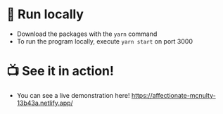 # 🚀 Run locally
  - Download the packages with the `yarn` command
  - To run the program locally, execute `yarn start` on port 3000
# 📺 See it in action!
  - You can see a live demonstration here! https://affectionate-mcnulty-13b43a.netlify.app/

